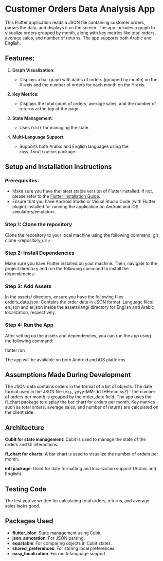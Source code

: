 # Customer Orders Data Analysis App

This Flutter application reads a JSON file containing customer orders, parses the data, and displays it on the screen. The app includes a graph to visualize orders grouped by month, along with key metrics like total orders, average sales, and number of returns. The app supports both Arabic and English.

## Features:
1. **Graph Visualization**:
   - Displays a bar graph with dates of orders (grouped by month) on the X-axis and the number of orders for each month on the Y-axis.
   
2. **Key Metrics**:
   - Displays the total count of orders, average sales, and the number of returns at the top of the page.

3. **State Management**:
   - Uses `Cubit` for managing the state.

4. **Multi-Language Support**:
   - Supports both Arabic and English languages using the `easy_localization` package.

## Setup and Installation Instructions

### Prerequisites:
- Make sure you have the latest stable version of Flutter installed. If not, please refer to the [Flutter Installation Guide](https://flutter.dev/docs/get-started/install).
- Ensure that you have Android Studio or Visual Studio Code (with Flutter plugin) installed for running the application on Android and iOS simulators/emulators.

### Step 1: Clone the repository
Clone the repository to your local machine using the following command:
git clone <repository_url>

### Step 2: Install Dependencies
Make sure you have Flutter installed on your machine. Then, navigate to the project directory and run the following command to install the dependencies:

### Step 3: Add Assets
In the assets/ directory, ensure you have the following files:
orders_data.json: Contains the order data in JSON format.
Language files: en.json and ar.json inside the assets/lang/ directory for English and Arabic localization, respectively.

### Step 4: Run the App
After setting up the assets and dependencies, you can run the app using the following command:

flutter run

The app will be available on both Android and iOS platforms.

## Assumptions Made During Development
The JSON data contains orders in the format of a list of objects.
The date format used in the JSON file (e.g., yyyy-MM-ddTHH:mm:ssZ).
The number of orders per month is grouped by the order_date field.
The app uses the fl_chart package to display the bar chart for orders per month.
Key metrics such as total orders, average sales, and number of returns are calculated on the client side.

## Architecture
**Cubit for state management**: Cubit is used to manage the state of the orders and UI interactions.

**fl_chart for charts**: A bar chart is used to visualize the number of orders per month.

**intl package**: Used for date formatting and localization support (Arabic and English).

## Testing Code
The test you've written for calculating total orders, returns, and average sales looks good.

## Packages Used
- **flutter_bloc**: State management using Cubit.
- **json_annotation**: For JSON parsing.
- **equatable**: For comparing objects in Cubit states.
- **shared_preferences**: For storing local preferences.
- **easy_localization**: For multi-language support.

